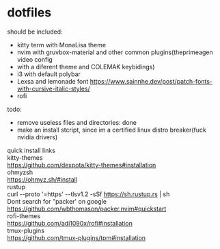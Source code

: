 # dotfiles
should be included: 
- kitty term with MonaLisa theme 
- nvim with gruvbox-material and other common plugins(theprimeagen video config 
- with a diferent theme and COLEMAK keybidings) 
- i3 with default polybar 
- Lexsa and lemonade font https://www.sainnhe.dev/post/patch-fonts-with-cursive-italic-styles/
- rofi

todo: 
- remove useless files and directories: done
- make an install stcript, since im a certified linux distro breaker(fuck nvidia drivers)

quick install links \
kitty-themes \
https://github.com/dexpota/kitty-themes#installation \
ohmyzsh\
https://ohmyz.sh/#install \
rustup \
curl --proto '=https' --tlsv1.2 -sSf https://sh.rustup.rs | sh \
Dont search for "packer' on google \
https://github.com/wbthomason/packer.nvim#quickstart \
rofi-themes \
https://github.com/adi1090x/rofi#installation \
tmux-plugins \
https://github.com/tmux-plugins/tpm#installation
